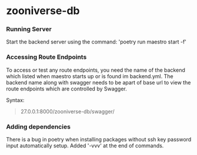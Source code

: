 # zooniverse-db

### Running Server
Start the backend server using the command:
'poetry run maestro start -f'

### Accessing Route Endpoints
To access or test any route endpoints, you need the name of the backend which listed when maestro starts up or is found im backend.yml. The backend name along with swagger needs to be apart of base url to view the route endpoints which are controlled by Swagger.

Syntax:
>27.0.0.1:8000/zooniverse-db/swagger/

### Adding dependencies 
There is a bug in poetry when installing packages without ssh key password input automatically setup. Added '-vvv' at the end of commands.